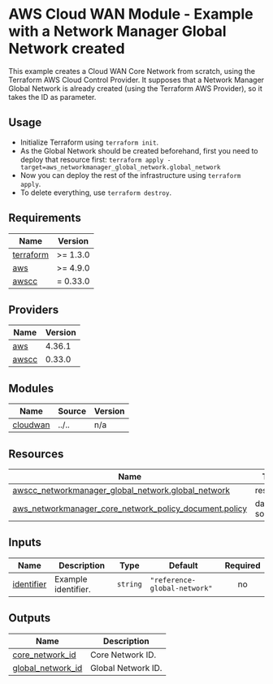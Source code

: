 <!-- BEGIN_TF_DOCS -->
# AWS Cloud WAN Module - Example with a Network Manager Global Network created

This example creates a Cloud WAN Core Network from scratch, using the Terraform AWS Cloud Control Provider. It supposes that a Network Manager Global Network is already created (using the Terraform AWS Provider), so it takes the ID as parameter.

## Usage

- Initialize Terraform using `terraform init`.
- As the Global Network should be created beforehand, first you need to deploy that resource first: `terraform apply -target=aws_networkmanager_global_network.global_network`
- Now you can deploy the rest of the infrastructure using `terraform apply`.
- To delete everything, use `terraform destroy`.

## Requirements

| Name | Version |
|------|---------|
| <a name="requirement_terraform"></a> [terraform](#requirement\_terraform) | >= 1.3.0 |
| <a name="requirement_aws"></a> [aws](#requirement\_aws) | >= 4.9.0 |
| <a name="requirement_awscc"></a> [awscc](#requirement\_awscc) | = 0.33.0 |

## Providers

| Name | Version |
|------|---------|
| <a name="provider_aws"></a> [aws](#provider\_aws) | 4.36.1 |
| <a name="provider_awscc"></a> [awscc](#provider\_awscc) | 0.33.0 |

## Modules

| Name | Source | Version |
|------|--------|---------|
| <a name="module_cloudwan"></a> [cloudwan](#module\_cloudwan) | ../.. | n/a |

## Resources

| Name | Type |
|------|------|
| [awscc_networkmanager_global_network.global_network](https://registry.terraform.io/providers/hashicorp/awscc/0.33.0/docs/resources/networkmanager_global_network) | resource |
| [aws_networkmanager_core_network_policy_document.policy](https://registry.terraform.io/providers/hashicorp/aws/latest/docs/data-sources/networkmanager_core_network_policy_document) | data source |

## Inputs

| Name | Description | Type | Default | Required |
|------|-------------|------|---------|:--------:|
| <a name="input_identifier"></a> [identifier](#input\_identifier) | Example identifier. | `string` | `"reference-global-network"` | no |

## Outputs

| Name | Description |
|------|-------------|
| <a name="output_core_network_id"></a> [core\_network\_id](#output\_core\_network\_id) | Core Network ID. |
| <a name="output_global_network_id"></a> [global\_network\_id](#output\_global\_network\_id) | Global Network ID. |
<!-- END_TF_DOCS -->